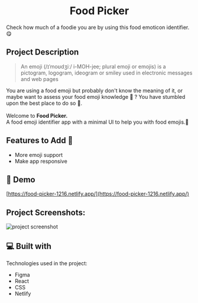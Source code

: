 <h1 align="center">Food Picker</h1>

<p>Check how much of a foodie you are by using this food emoticon identifier.😋</p>

## Project Description

>An emoji (/ɪˈmoʊdʒiː/ i-MOH-jee; plural emoji or emojis) is a pictogram, logogram, ideogram or smiley used in electronic messages and web pages

You are using a food emoji but probably don't know the meaning of it, or maybe want to assess your food emoji knowledge 🧠 ? You have stumbled upon the best place to do so 🎉. 
<br />
<br />
Welcome to <strong>Food Picker.</strong> 
<br />
A food emoji identifier app with a minimal UI to help you with food emojis.🍔

## Features to Add 📝
* More emoji support
* Make app responsive

<h2>🚀 Demo</h2>

[https://food-picker-1216.netlify.app/](https://food-picker-1216.netlify.app/)

<h2>Project Screenshots:</h2>

![project screenshot](https://gcdn.pbrd.co/images/9nUwLm4fZwS0.png?o=1)

  
  
<h2>💻 Built with</h2>

Technologies used in the project:

*   Figma
*   React
*   CSS
*   Netlify
